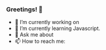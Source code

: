 ### Greetings! 👋

- 🔭 I’m currently working on  
- 🌱 I’m currently learning Javascript.
- 💬 Ask me about 
- 📫 How to reach me: 


